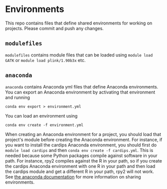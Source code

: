# Environments

This repo contains files that define shared environments for working on
projects. Please commit and push any changes.

## `modulefiles`

`modulefiles` contains module files that can be loaded using `module
load GATK` or `module load plink/1.90b3x` etc. 

## `anaconda`

`anaconda` contains Anaconda yml files that define Anaconda environments. You
can export an Anaconda environment by activating that environment and running

	conda env export > environment.yml

You can load an environment using

	conda env create -f environment.yml

When creating an Anaconda environment for a project, you should load that
project's module before creating the Anaconda environment. For instance, if you
want to install the cardips Anaconda environment, you should first do `module
load cardips` and then `conda env create -f cardips.yml`. This is needed
because some Python packages compile against software in your path. For
instance, rpy2 compiles against the R in your path, so if you create the
cardips Anaconda environment with one R in your path and then load the cardips
module and get a different R in your path, rpy2 will not work.  See [the
anaconda
documentation](http://conda.pydata.org/docs/using/envs.html#share-an-environment)
for more information on sharing environments.

